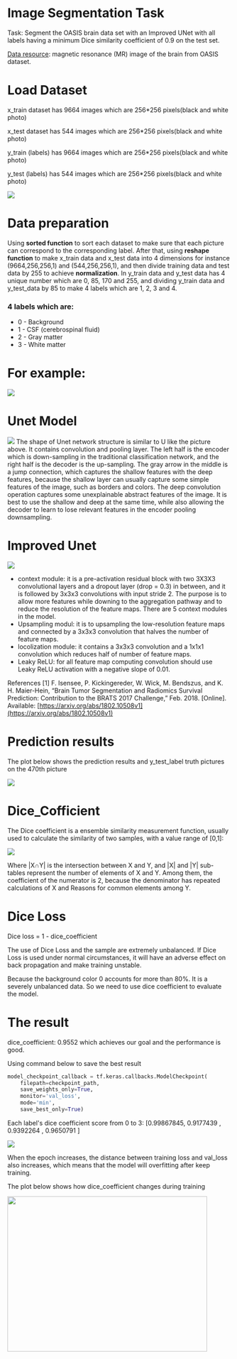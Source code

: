 # Image Segmentation Task
Task: Segment the OASIS brain data set with an Improved UNet with all labels having a minimum Dice
similarity coefficient of 0.9 on the test set.

[Data resource](https://cloudstor.aarnet.edu.au/plus/s/n5aZ4XX1WBKp6HZ): magnetic resonance (MR) image of the brain from OASIS dataset.

# Load Dataset
x_train dataset has 9664 images which are 256*256 pixels(black and white photo)

x_test dataset has 544 images which are 256*256 pixels(black and white photo)

y_train (labels) has 9664 images which are 256*256 pixels(black and white photo)

y_test (labels) has 544 images which are 256*256 pixels(black and white photo)

![](images/example.png)

# Data preparation

 Using **sorted function** to sort each dataset to make sure that each picture can correspond to the corresponding label. After that, using **reshape function** to make x_train data and x_test data into 4 dimensions for instance (9664,256,256,1) and (544,256,256,1), and then divide training data and test data by 255 to achieve **normalization**. In y_train data and y_test data has 4 unique number which are 0, 85, 170 and 255, and dividing y_train data and y_test_data by 85 to make 4 labels which are 1, 2, 3 and 4.


### 4 labels which are:
* 0 - Background
* 1 - CSF (cerebrospinal fluid)
* 2 - Gray matter
* 3 - White matter

# For example:
![](images/labels.png)

# Unet Model
![](images/UNET.jpg)
The shape of Unet network structure is similar to U like the picture above. It contains convolution and pooling layer. The left half is the encoder which is down-sampling in the traditional classification network, and the right half is the decoder is the up-sampling. The gray arrow in the middle is a jump connection, which captures the shallow features with the deep features, because the shallow layer can usually capture some simple features of the image, such as borders and colors. The deep convolution operation captures some unexplainable abstract features of the image. It is best to use the shallow and deep at the same time, while also allowing the decoder to learn to lose relevant features in the encoder pooling downsampling.

# Improved Unet
![](images/unet.png)
* context module: it is a pre-activation residual block with two 3X3X3 convolutional layers and a dropout layer (drop = 0.3) in between, and it is followed by 3x3x3 convolutions with input stride 2. The purpose is to allow more features while downing to the aggregation pathway and to reduce the
resolution of the feature maps. There are 5 context modules in the model.
* Upsampling modul: it is to upsampling the low-resolution feature maps and connected by a 3x3x3 convolution that halves the number of feature
maps.
*  locolization module: it contains a 3x3x3 convolution and a 1x1x1 convolution which reduces half of number of feature maps.
* Leaky ReLU: for all feature map computing convolution should use Leaky ReLU activation with a negative slope of 0.01.

References
[1] F. Isensee, P. Kickingereder, W. Wick, M. Bendszus, and K. H. Maier-Hein, “Brain Tumor Segmentation and
Radiomics Survival Prediction: Contribution to the BRATS 2017 Challenge,” Feb. 2018. [Online]. Available:
[https://arxiv.org/abs/1802.10508v1](https://arxiv.org/abs/1802.10508v1)



# Prediction results
The plot below shows the prediction results and y_test_label truth pictures on the 470th picture

![](images/prediction.png)

# Dice_Cofficient
The Dice coefficient is a ensemble similarity measurement function, usually used to calculate the similarity of two samples, with a value range of [0,1]:

![](images/dice.png)

Where |X∩Y| is the intersection between X and Y, and |X| and |Y| sub-tables represent the number of elements of X and Y. Among them, the coefficient of the numerator is 2, because the denominator has repeated calculations of X and Reasons for common elements among Y.
# Dice Loss
Dice loss = 1 - dice_coefficient

The use of Dice Loss and the sample are extremely unbalanced. If Dice Loss is used under normal circumstances, it will have an adverse effect on back propagation and make training unstable.

Because the background color 0 accounts for more than 80%. It is a severely unbalanced data. So we need to use dice coefficient to evaluate the model.

# The result

dice_coefficient: 0.9552 which achieves our goal and the performance is good.

Using command below to save the best result
```python
model_checkpoint_callback = tf.keras.callbacks.ModelCheckpoint(
    filepath=checkpoint_path,
    save_weights_only=True,
    monitor='val_loss',
    mode='min',
    save_best_only=True)
```

Each label's dice coefficient score from 0 to 3:
[0.99867845, 0.9177439 , 0.9392264 , 0.9650791 ]

![](images/validation_loss.png)

When the epoch increases, the distance between training loss and val_loss also increases, which means that the model will overfitting after keep training.

The plot below shows how dice_coefficient changes during training

<img src="https://github.com/ShengChih-Lin/PatternFlow/blob/topic-recognition/recognition/45427804/images/Dice_coeff.png" width="450" height="350" />


